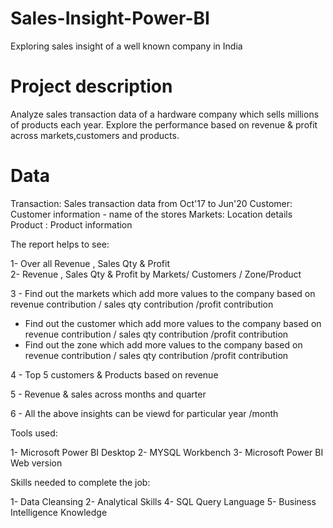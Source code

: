 # Sales-Insight-Power-BI
Exploring sales insight of a well known company in India
# Project description
Analyze sales transaction data of a hardware company  which sells millions of products each year. Explore the performance based on  revenue & profit across markets,customers and products.

# Data
Transaction: Sales transaction data from Oct'17 to Jun'20 
Customer: Customer information - name of the stores
Markets: Location details
Product : Product information


The report helps to see:

1- Over all Revenue , Sales Qty  & Profit  
2- Revenue , Sales Qty  & Profit  by Markets/ Customers / Zone/Product  

3 - Find out the markets  which add more values to the company based on revenue contribution / sales qty contribution /profit contribution
   - Find out the customer  which add more values to the company based on revenue contribution / sales qty contribution /profit contribution
   - Find out the zone  which add more values to the company based on revenue contribution / sales qty contribution /profit contribution  
   
4 - Top 5 customers & Products based on revenue  

5 - Revenue & sales  across months and quarter  

6 - All the above insights can be viewd for particular year /month
 
 
Tools used:

1- Microsoft Power BI Desktop 2- MYSQL Workbench 3- Microsoft Power BI Web version

Skills needed to complete the job:

1- Data Cleansing 2- Analytical Skills 4- SQL Query Language 5- Business Intelligence Knowledge

